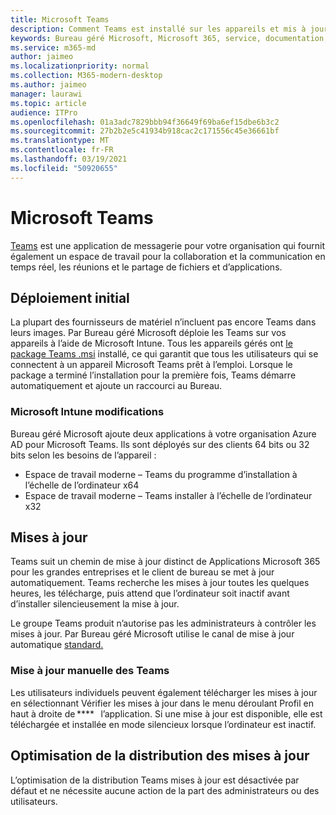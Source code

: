 ```yaml
---
title: Microsoft Teams
description: Comment Teams est installé sur les appareils et mis à jour par la suite
keywords: Bureau géré Microsoft, Microsoft 365, service, documentation, applications, applications métier, applications métier
ms.service: m365-md
author: jaimeo
ms.localizationpriority: normal
ms.collection: M365-modern-desktop
ms.author: jaimeo
manager: laurawi
ms.topic: article
audience: ITPro
ms.openlocfilehash: 01a3adc7829bbb94f36649f69ba6ef15dbe6b3c2
ms.sourcegitcommit: 27b2b2e5c41934b918cac2c171556c45e36661bf
ms.translationtype: MT
ms.contentlocale: fr-FR
ms.lasthandoff: 03/19/2021
ms.locfileid: "50920655"
---
```

# <a name="microsoft-teams"></a>Microsoft Teams

[Teams](https://www.microsoft.com/microsoft-365/microsoft-teams/group-chat-software) est une [](https://support.microsoft.com/office/microsoft-teams-basics-6d5f52e6-5306-4096-ac24-c3082b79eaf0) application de messagerie pour votre organisation qui fournit également un espace de travail pour la collaboration et la communication en temps réel, les réunions et le partage de fichiers et d’applications.

## <a name="initial-deployment"></a>Déploiement initial

La plupart des fournisseurs de matériel n’incluent pas encore Teams dans leurs images. Par Bureau géré Microsoft déploie les Teams sur vos appareils à l’aide de Microsoft Intune. Tous les appareils gérés ont [le package Teams .msi](/MicrosoftTeams/msi-deployment#how-the-microsoft-teams-msi-package-works) installé, ce qui garantit que tous les utilisateurs qui se connectent à un appareil Microsoft Teams prêt à l’emploi. Lorsque le package a terminé l’installation pour la première fois, Teams démarre automatiquement et ajoute un raccourci au Bureau.

### <a name="microsoft-intune-changes"></a>Microsoft Intune modifications

Bureau géré Microsoft ajoute deux applications à votre organisation Azure AD pour Microsoft Teams. Ils sont déployés sur des clients 64 bits ou 32 bits selon les besoins de l’appareil :  

- Espace de travail moderne – Teams du programme d’installation à l’échelle de l’ordinateur x64  
- Espace de travail moderne – Teams installer à l’échelle de l’ordinateur x32

## <a name="updates"></a>Mises à jour

Teams suit un chemin de mise à jour distinct de Applications Microsoft 365 pour les grandes entreprises et le client de bureau se met à jour automatiquement. Teams recherche les mises à jour toutes les quelques heures, les télécharge, puis attend que l’ordinateur soit inactif avant d’installer silencieusement la mise à jour.  

Le groupe Teams produit n’autorise pas les administrateurs à contrôler les mises à jour. Par Bureau géré Microsoft utilise le canal de mise à jour automatique [standard.](/microsoftteams/teams-client-update#can-admins-deploy-updates-instead-of-teams-auto-updating)

### <a name="manually-updating-teams"></a>Mise à jour manuelle des Teams

Les utilisateurs individuels peuvent également télécharger les mises à jour en sélectionnant Vérifier les mises à jour dans le menu déroulant Profil en   haut à droite de ****   l’application. Si une mise à jour est disponible, elle est téléchargée et installée en mode silencieux lorsque l’ordinateur est inactif.

## <a name="delivery-optimization-of-updates"></a>Optimisation de la distribution des mises à jour

L’optimisation de la distribution Teams mises à jour est désactivée par défaut et ne nécessite aucune action de la part des administrateurs ou des utilisateurs.